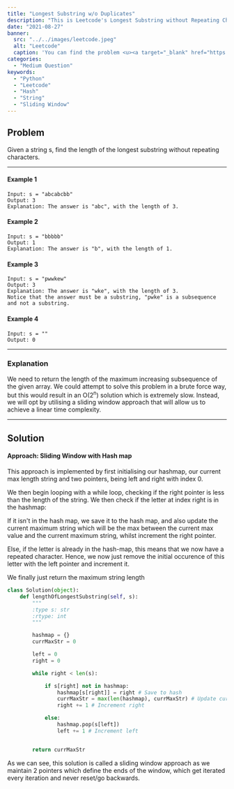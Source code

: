 ```yaml
---
title: "Longest Substring w/o Duplicates"
description: "This is Leetcode's Longest Substring without Repeating Characters Interview Question"
date: "2021-08-27"
banner:
  src: "../../images/leetcode.jpeg"
  alt: "Leetcode"
  caption: 'You can find the problem <u><a target="_blank" href="https://leetcode.com/problems/longest-substring-without-repeating-characters/">Here</a></u>'
categories:
  - "Medium Question"
keywords:
  - "Python"
  - "Leetcode"
  - "Hash"
  - "String"
  - "Sliding Window"
---
```


## Problem

Given a string s, find the length of the longest substring without repeating characters.

<hr>

#### Example 1

```
Input: s = "abcabcbb"
Output: 3
Explanation: The answer is "abc", with the length of 3.
```

#### Example 2

```
Input: s = "bbbbb"
Output: 1
Explanation: The answer is "b", with the length of 1.
```

#### Example 3

```
Input: s = "pwwkew"
Output: 3
Explanation: The answer is "wke", with the length of 3.
Notice that the answer must be a substring, "pwke" is a subsequence and not a substring.
```

#### Example 4

```
Input: s = ""
Output: 0
```

<hr>

### Explanation

We need to return the length of the maximum increasing subsequence of the given array. We could attempt to solve this problem in a brute force way, but this would result in an O(2<sup>n</sup>) solution which is extremely slow. Instead, we will opt by utilising a sliding window approach that will allow us to achieve a linear time complexity.

<hr>

## Solution

#### Approach: Sliding Window with Hash map

This approach is implemented by first initialising our hashmap, our current max length string and two pointers, being left and right with index 0.

We then begin looping with a while loop, checking if the right pointer is less than the length of the string.
We then check if the letter at index right is in the hashmap:

If it isn't in the hash map, we save it to the hash map, and also update the current maximum string which will be the max between the current max value and the current maximum string, whilst increment the right pointer.

Else, if the letter is already in the hash-map, this means that we now have a repeated character. Hence, we now just remove the initial occurence of this letter with the left pointer and increment it.

We finally just return the maximum string length

```Python
class Solution(object):
    def lengthOfLongestSubstring(self, s):
        """
        :type s: str
        :rtype: int
        """

        hashmap = {}
        currMaxStr = 0

        left = 0
        right = 0

        while right < len(s):

            if s[right] not in hashmap:
                hashmap[s[right]] = right # Save to hash
                currMaxStr = max(len(hashmap), currMaxStr) # Update currMax
                right += 1 # Increment right

            else:
                hashmap.pop(s[left])
                left += 1 # Increment left


        return currMaxStr
```

As we can see, this solution is called a sliding window approach as we maintain 2 pointers which define the ends of the window, which get iterated every iteration and never reset/go backwards.
